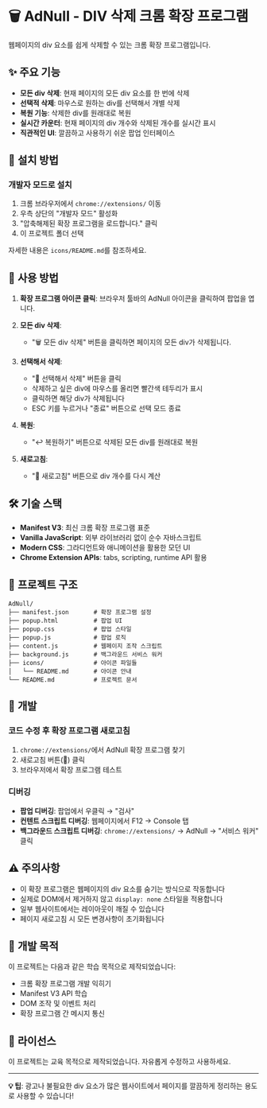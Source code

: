 # 🗑️ AdNull - DIV 삭제 크롬 확장 프로그램

웹페이지의 div 요소를 쉽게 삭제할 수 있는 크롬 확장 프로그램입니다.

## ✨ 주요 기능

- **모든 div 삭제**: 현재 페이지의 모든 div 요소를 한 번에 삭제
- **선택적 삭제**: 마우스로 원하는 div를 선택해서 개별 삭제
- **복원 기능**: 삭제한 div를 원래대로 복원
- **실시간 카운터**: 현재 페이지의 div 개수와 삭제된 개수를 실시간 표시
- **직관적인 UI**: 깔끔하고 사용하기 쉬운 팝업 인터페이스

## 🚀 설치 방법

### 개발자 모드로 설치

1. 크롬 브라우저에서 `chrome://extensions/` 이동
2. 우측 상단의 "개발자 모드" 활성화
3. "압축해제된 확장 프로그램을 로드합니다." 클릭
4. 이 프로젝트 폴더 선택

자세한 내용은 `icons/README.md`를 참조하세요.

## 📖 사용 방법

1. **확장 프로그램 아이콘 클릭**: 브라우저 툴바의 AdNull 아이콘을 클릭하여 팝업을 엽니다.

2. **모든 div 삭제**:

   - "🗑️ 모든 div 삭제" 버튼을 클릭하면 페이지의 모든 div가 삭제됩니다.

3. **선택해서 삭제**:

   - "🎯 선택해서 삭제" 버튼을 클릭
   - 삭제하고 싶은 div에 마우스를 올리면 빨간색 테두리가 표시
   - 클릭하면 해당 div가 삭제됩니다
   - ESC 키를 누르거나 "종료" 버튼으로 선택 모드 종료

4. **복원**:

   - "↩️ 복원하기" 버튼으로 삭제된 모든 div를 원래대로 복원

5. **새로고침**:
   - "🔄 새로고침" 버튼으로 div 개수를 다시 계산

## 🛠️ 기술 스택

- **Manifest V3**: 최신 크롬 확장 프로그램 표준
- **Vanilla JavaScript**: 외부 라이브러리 없이 순수 자바스크립트
- **Modern CSS**: 그라디언트와 애니메이션을 활용한 모던 UI
- **Chrome Extension APIs**: tabs, scripting, runtime API 활용

## 📁 프로젝트 구조

```
AdNull/
├── manifest.json       # 확장 프로그램 설정
├── popup.html          # 팝업 UI
├── popup.css           # 팝업 스타일
├── popup.js            # 팝업 로직
├── content.js          # 웹페이지 조작 스크립트
├── background.js       # 백그라운드 서비스 워커
├── icons/              # 아이콘 파일들
│   └── README.md       # 아이콘 안내
└── README.md           # 프로젝트 문서
```

## 🔧 개발

### 코드 수정 후 확장 프로그램 새로고침

1. `chrome://extensions/`에서 AdNull 확장 프로그램 찾기
2. 새로고침 버튼(🔄) 클릭
3. 브라우저에서 확장 프로그램 테스트

### 디버깅

- **팝업 디버깅**: 팝업에서 우클릭 → "검사"
- **컨텐트 스크립트 디버깅**: 웹페이지에서 F12 → Console 탭
- **백그라운드 스크립트 디버깅**: `chrome://extensions/` → AdNull → "서비스 워커" 클릭

## ⚠️ 주의사항

- 이 확장 프로그램은 웹페이지의 div 요소를 숨기는 방식으로 작동합니다
- 실제로 DOM에서 제거하지 않고 `display: none` 스타일을 적용합니다
- 일부 웹사이트에서는 레이아웃이 깨질 수 있습니다
- 페이지 새로고침 시 모든 변경사항이 초기화됩니다

## 🎯 개발 목적

이 프로젝트는 다음과 같은 학습 목적으로 제작되었습니다:

- 크롬 확장 프로그램 개발 익히기
- Manifest V3 API 학습
- DOM 조작 및 이벤트 처리
- 확장 프로그램 간 메시지 통신

## 📄 라이선스

이 프로젝트는 교육 목적으로 제작되었습니다. 자유롭게 수정하고 사용하세요.

---

**💡 팁**: 광고나 불필요한 div 요소가 많은 웹사이트에서 페이지를 깔끔하게 정리하는 용도로 사용할 수 있습니다!
